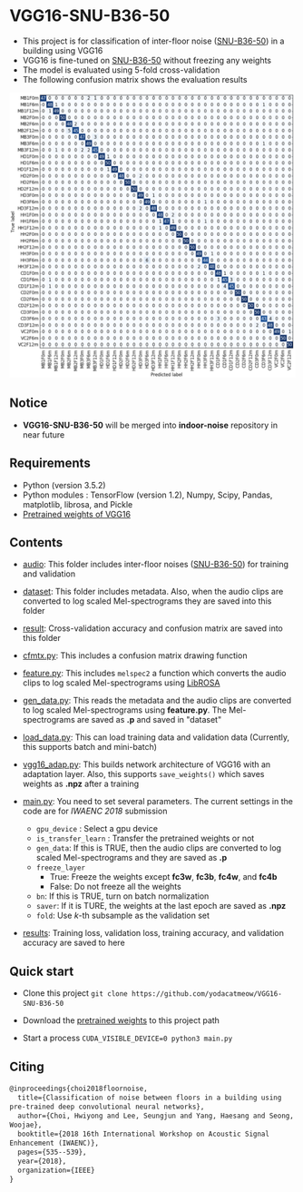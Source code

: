 # VGG16-SNU-B36-50
- This project is for classification of inter-floor noise ([SNU-B36-50](https://github.com/yodacatmeow/SNU-B36-50)) in a building using VGG16
- VGG16 is fine-tuned on [SNU-B36-50](https://github.com/yodacatmeow/SNU-B36-50) without freezing any weights
- The model is evaluated using 5-fold cross-validation
- The following confusion matrix shows the evaluation results


![](https://github.com/yodacatmeow/VGG16-SNU-B36-50/blob/master/figure/cfmtx2.png)



## Notice

- **VGG16-SNU-B36-50** will be merged into **indoor-noise** repository in near future




## Requirements

- Python (version 3.5.2)
- Python modules : TensorFlow (version 1.2), Numpy, Scipy, Pandas, matplotlib, librosa, and Pickle
- [Pretrained weights of VGG16](https://www.cs.toronto.edu/~frossard/vgg16/vgg16_weights.npz)



## Contents

- [audio](https://github.com/yodacatmeow/VGG16-SNU-B36-50/tree/master/audio): This folder includes inter-floor noises ([SNU-B36-50](https://github.com/yodacatmeow/SNU-B36-50)) for training and validation
- [dataset](https://github.com/yodacatmeow/VGG16-SNU-B36-50/tree/master/dataset): This folder includes metadata. Also, when the audio clips are converted to log scaled Mel-spectrograms they are saved into this folder


- [result](https://github.com/yodacatmeow/VGG16-SNU-B36-50/tree/master/result): Cross-validation accuracy and confusion matrix are saved into this folder
- [cfmtx.py](https://github.com/yodacatmeow/VGG16-SNU-B36-50/blob/master/cfmtx.py): This includes a confusion matrix drawing function
- [feature.py](https://github.com/yodacatmeow/VGG16-SNU-B36-50/blob/master/feature.py): This includes ```melspec2``` a function which converts the audio clips to log scaled Mel-spectrograms using [LibROSA](https://librosa.github.io/librosa/)
- [gen_data.py](https://github.com/yodacatmeow/VGG16-SNU-B36-50/blob/master/gen_data.py): This reads the metadata and the audio clips are converted to log scaled Mel-spectrograms using **feature.py**.  The Mel-spectrograms are saved as **.p** and saved in "dataset"
- [load_data.py](https://github.com/yodacatmeow/VGG16-SNU-B36-50/blob/master/load_data.py): This can load training data and validation data (Currently, this supports batch and mini-batch)
- [vgg16_adap.py](https://github.com/yodacatmeow/VGG16-SNU-B36-50/blob/master/vgg16_adap.py): This builds network architecture of VGG16 with an adaptation layer. Also, this supports ```save_weights()``` which saves weights as **.npz** after a training
- [main.py](https://github.com/yodacatmeow/VGG16-SNU-B36-50/blob/master/main.py): You need to set several parameters. The current settings in the code are for *IWAENC 2018* submission
  - ```gpu_device``` : Select a gpu device
  - ``is_transfer_learn`` : Transfer the pretrained weights or not
  - ```gen_data```: If this is TRUE, then the audio clips are converted to log scaled Mel-spectrograms and they are saved as **.p**
  - ```freeze_layer``` 
    - True: Freeze the weights except **fc3w**, **fc3b**, **fc4w**, and **fc4b**
    - False: Do not freeze all the weights
  - ```bn```: If this is TRUE,  turn on batch normalization
  - ```saver```: If it is TURE, the weights at the last epoch are saved as **.npz**
  - ```fold```: Use *k*-th subsample as the validation set
- [results](https://github.com/yodacatmeow/VGG16-SNU-B36-50/tree/master/result): Training loss, validation loss, training accuracy, and validation accuracy are saved to here




## Quick start

- Clone this project ```git clone https://github.com/yodacatmeow/VGG16-SNU-B36-50```

- Download the [pretrained weights](https://www.cs.toronto.edu/~frossard/vgg16/vgg16_weights.npz) to this project path
- Start a process  ```CUDA_VISIBLE_DEVICE=0 python3 main.py``` 




## Citing

```
@inproceedings{choi2018floornoise,
  title={Classification of noise between floors in a building using pre-trained deep convolutional neural networks},
  author={Choi, Hwiyong and Lee, Seungjun and Yang, Haesang and Seong, Woojae},
  booktitle={2018 16th International Workshop on Acoustic Signal Enhancement (IWAENC)},
  pages={535--539},
  year={2018},
  organization={IEEE}
}
```

